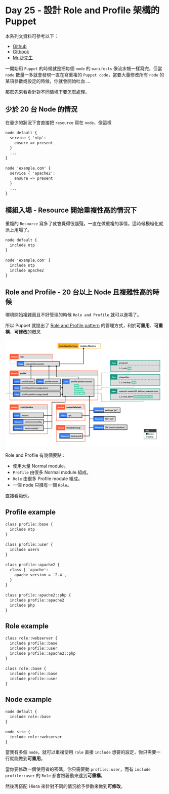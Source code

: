 # Day 25 - 設計 Role and Profile 架構的 Puppet

本系列文資料可參考以下：

- [Github](https://github.com/shazi7804/ops-puppet-30-days)
- [Gitbook](https://gitbook.com/book/shazi7804/puppet-manage-guide/details)
- [Mr.沙先生](https://shazi.info)

一開始用 `Puppet` 的時候就是把每個 `node` 的 `manifests` 像流水帳一樣寫完，但當 `node` 數量一多就會發現一直在寫重複的 `Puppet code`，當要大量修改所有 `node` 的某項參數或設定的時候，你就會開始吐血 ...

那麼先來看看針對不同情境下要怎麼處理。

## 少於 20 台 Node 的情況

在量少的狀況下會直接把 `resource` 寫在 `node`，像這樣

```puppet
node default {
  service { 'ntp':
    ensure => present
  }
  ...
}

node 'example.com' {
  service { 'apache2':
    ensure => present
  }
  ...
}
```

## 模組入場 - Resource 開始重複性高的情況下

重複的 `Resource` 寫多了就會覺得很腦殘，一直在做重複的事情，這時候模組化就派上用場了。

```puppet
node default {
  include ntp
}

node 'example.com' {
  include ntp
  include apache2
}
```

## Role and Profile - 20 台以上 Node 且複雜性高的時候

環境開始複雜而且不好管理的時候 `Role and Profile` 就可以進場了。

所以 Puppet 就提出了 [Role and Profile pattern][role-and-profile-pattern] 的管理方式，利於**可重用**、**可重構**、**可修改**的概念

![roles-and-profiles-overview](../images/roles_and_profiles_overview.png)

Role and Profile 有幾個要點：

  - 使用大量 Normal module。
  - `Profile` 由很多 Normal module 組成。
  - `Role` 由很多 Profile module 組成。
  - 一個 node 只擁有一個 `Role`。

直接看範例。

## Profile example

```puppet
class profile::base {
  include ntp
}

class profile::user {
  include users
}
 
class profile::apache2 {
  class { 'apache':
    apache_version = '2.4',
  }
}
 
class profile::apache2::php {
  include profile::apache2
  include php
}
```

## Role example

```puppet
class role::webserver {
  include profile::base
  include profile::user
  include profile::apache2::php
}

class role::base {
  include profile::base
  include profile::user
}
```

## Node example

```puppet
node default {
  include role::base
}

node site {
  include role::webserver
}
```

當我有多個 `node`，就可以重複使用 `role` 直接 `include` 想要的設定，你只需要一行就能做到**可重用**。

當你要修改一個使用者的密碼，你只需要動 `profile::user`，而有 `include profile::user` 的 `Role` 都會跟著動來達到**可重構**。

然後再搭配 Hiera 來針對不同的情況給予參數來做到**可修改**。


[role-and-profile-pattern]: https://docs.puppet.com/pe/2017.2/r_n_p_intro.html